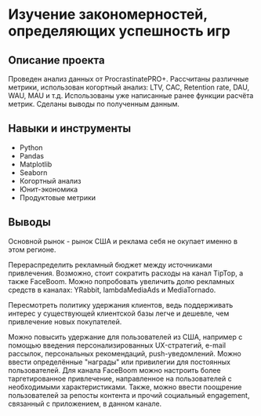 # Изучение закономерностей, определяющих успешность игр
## **Описание проекта**

Проведен анализ данных от ProcrastinatePRO+.
Рассчитаны различные метрики, использован когортный анализ: LTV, CAC, Retention rate, DAU, WAU, MAU и т.д. Использованы уже написанные ранее функции расчёта метрик. Сделаны выводы по полученным данным.

## **Навыки и инструменты**  

- Python
- Pandas
- Matplotlib
- Seaborn
- Когортный анализ
- Юнит-экономика
- Продуктовые метрики

## **Выводы**

Основной рынок - рынок США и реклама себя не окупает именно в этом регионе.

Перераспределить рекламный бюджет между источниками привлечения. Возможно, стоит сократить расходы на канал TipTop, а также FaceBoom. Можно попробовать увеличить долю рекламных средств в каналах: YRabbit, lambdaMediaAds и MediaTornado.

Пересмотреть политику удержания клиентов, ведь поддерживать интерес у существующей клиентской базы легче и дешевле, чем привлечение новых покупателей.

Можно повысить удержание для пользователей из США, например с помощью введения персонализированных UX-стратегий, e-mail рассылок, персональных рекомендаций, push-уведомлений. Можно ввести определённые "награды" или привилегии для постоянных пользователей. Для канала FaceBoom можно настроить более таргетированное привлечение, направленное на пользователей с необходимыми характеристиками. Также, можно ввести поощрение пользователей за репосты контента и прочий социальный engagement, связанный с приложением, в данном канале.
